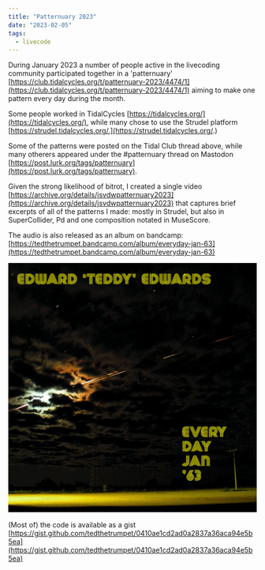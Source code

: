 ```yaml
---
title: "Patternuary 2023"
date: "2023-02-05"
tags:
  - livecode
---
```


During January 2023 a number of people active in the livecoding community participated together in a 'patternuary' [https://club.tidalcycles.org/t/patternuary-2023/4474/1](https://club.tidalcycles.org/t/patternuary-2023/4474/1) aiming to make one pattern every day during the month.

Some people worked in TidalCycles [https://tidalcycles.org/](https://tidalcycles.org/), while many chose to use the Strudel platform [https://strudel.tidalcycles.org/.](https://strudel.tidalcycles.org/.)

Some of the patterns were posted on the Tidal Club thread above, while many otherers appeared under the #patternuary thread on Mastodon [https://post.lurk.org/tags/patternuary](https://post.lurk.org/tags/patternuary).

Given the strong likelihood of bitrot, I created a single video [https://archive.org/details/jsvdwpatternuary2023](https://archive.org/details/jsvdwpatternuary2023) that captures brief excerpts of all of the patterns I made: mostly in Strudel, but also in SuperCollider, Pd and one composition notated in MuseScore.

The audio is also released as an album on bandcamp: [https://tedthetrumpet.bandcamp.com/album/everyday-jan-63](https://tedthetrumpet.bandcamp.com/album/everyday-jan-63)

<!-- [![](https://tedthetrumpet.files.wordpress.com/2023/02/cover02.png?w=1022)](https://tedthetrumpet.bandcamp.com/album/everyday-jan-63) -->

![](../static/blog/cover02.png)


(Most of) the code is available as a gist [https://gist.github.com/tedthetrumpet/0410ae1cd2ad0a2837a36aca94e5b5ea](https://gist.github.com/tedthetrumpet/0410ae1cd2ad0a2837a36aca94e5b5ea)
